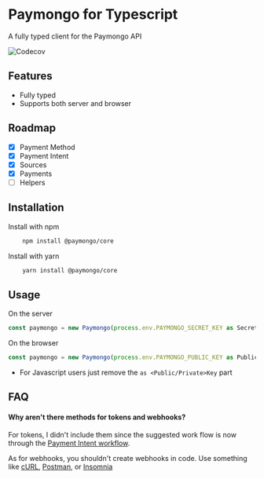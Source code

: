 # Paymongo for Typescript

A fully typed client for the Paymongo API

![Codecov](https://img.shields.io/codecov/c/github/paolotiu/paymongo?style=flat-square)

## Features

- Fully typed
- Supports both server and browser

## Roadmap

- [x] Payment Method
- [x] Payment Intent
- [x] Sources
- [x] Payments
- [ ] Helpers

## Installation

Install with npm

```bash
	npm install @paymongo/core
```

Install with yarn

```bash
	yarn install @paymongo/core
```

## Usage

On the server

```typescript
const paymongo = new Paymongo(process.env.PAYMONGO_SECRET_KEY as SecretKey);
```

On the browser

```typescript
const paymongo = new Paymongo(process.env.PAYMONGO_PUBLIC_KEY as PublicKey);
```

- For Javascript users just remove the `as <Public/Private>Key` part

## FAQ

#### Why aren't there methods for tokens and webhooks?

For tokens, I didn't include them since the suggested work flow is now through the [Payment Intent workflow](https://developers.paymongo.com/docs/credit-and-debit-cards).

As for webhooks, you shouldn't create webhooks in code. Use something like [cURL](https://curl.se/docs/manpage.html), [Postman](https://www.postman.com/product/api-client/), or [Insomnia](https://insomnia.rest/)
